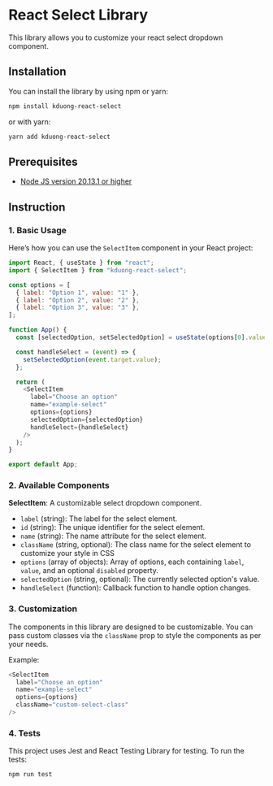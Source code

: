 # React Select Library

This library allows you to customize your react select dropdown component.

## Installation

You can install the library by using npm or yarn:

```bash
npm install kduong-react-select
```

or with yarn:

```bash
yarn add kduong-react-select
```

## Prerequisites

- [Node JS version 20.13.1 or higher](https://nodejs.org/en/download/package-manager/current)

## Instruction

### 1. **Basic Usage**

Here’s how you can use the `SelectItem` component in your React project:

```javascript
import React, { useState } from "react";
import { SelectItem } from "kduong-react-select";

const options = [
  { label: "Option 1", value: "1" },
  { label: "Option 2", value: "2" },
  { label: "Option 3", value: "3" },
];

function App() {
  const [selectedOption, setSelectedOption] = useState(options[0].value);

  const handleSelect = (event) => {
    setSelectedOption(event.target.value);
  };

  return (
    <SelectItem
      label="Choose an option"
      name="example-select"
      options={options}
      selectedOption={selectedOption}
      handleSelect={handleSelect}
    />
  );
}

export default App;
```

### 2. **Available Components**

**SelectItem**: A customizable select dropdown component.

- `label` (string): The label for the select element.
- `id` (string): The unique identifier for the select element.
- `name` (string): The name attribute for the select element.
- `className` (string, optional): The class name for the select element to customize your style in CSS
- `options` (array of objects): Array of options, each containing `label`, `value`, and an optional `disabled` property.
- `selectedOption` (string, optional): The currently selected option's value.
- `handleSelect` (function): Callback function to handle option changes.

### 3. **Customization**

The components in this library are designed to be customizable. You can pass custom classes via the `className` prop to style the components as per your needs.

Example:

```javascript
<SelectItem
  label="Choose an option"
  name="example-select"
  options={options}
  className="custom-select-class"
/>
```

### 4. **Tests**
This project uses Jest and React Testing Library for testing. To run the tests:

```bash
npm run test
```

